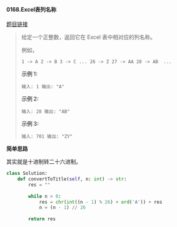 #### 0168.Excel表列名称

[题目链接](https://leetcode-cn.com/problems/excel-sheet-column-title)

> 给定一个正整数，返回它在 Excel 表中相对应的列名称。
>
> 例如，
>
> `
>     1 -> A
>     2 -> B
>     3 -> C
>     ...
>     26 -> Z
>     27 -> AA
>     28 -> AB 
>     ...
> `
>
> **示例 1:**
>
> `
> 输入: 1
> 输出: "A"
> `
>
> **示例 2:**
>
> `
> 输入: 28
> 输出: "AB"
> `
>
> **示例 3:**
>
> `
> 输入: 701
> 输出: "ZY"
> `

**简单思路**

其实就是十进制转二十六进制。

```python
class Solution:
    def convertToTitle(self, n: int) -> str:
        res = ""
        
        while n > 0:
            res = chr(int((n - 1) % 26) + ord('A')) + res
            n = (n - 1) // 26
        
        return res
```

